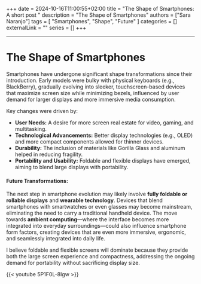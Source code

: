 +++ 
date = 2024-10-16T11:00:55+02:00
title = "The Shape of Smartphones: A short post "
description = "The Shape of Smartphones"
authors = ["Sara Naranjo"]
tags = [
    "Smartphones",
    "Shape",
    "Future"
    ]
categories = []
externalLink = ""
series = []
+++

___
# The Shape of Smartphones
Smartphones have undergone significant shape transformations since their introduction. Early models were bulky with physical keyboards (e.g., BlackBerry), gradually evolving into sleeker, touchscreen-based devices that maximize screen size while minimizing bezels, influenced by user demand for larger displays and more immersive media consumption.

Key changes were driven by:
- **User Needs:** A desire for more screen real estate for video, gaming, and multitasking.
- **Technological Advancements:** Better display technologies (e.g., OLED) and more compact components allowed for thinner devices.
- **Durability:** The inclusion of materials like Gorilla Glass and aluminum helped in reducing fragility.
- **Portability and Usability:** Foldable and flexible displays have emerged, aiming to blend large displays with portability.

#### Future Transformations:
The next step in smartphone evolution may likely involve **fully foldable or rollable displays** and **wearable technology**. Devices that blend smartphones with smartwatches or even glasses may become mainstream, eliminating the need to carry a traditional handheld device. The move towards **ambient computing**—where the interface becomes more integrated into everyday surroundings—could also influence smartphone form factors, creating devices that are even more immersive, ergonomic, and seamlessly integrated into daily life.

I believe foldable and flexible screens will dominate because they provide both the large screen experience and compactness, addressing the ongoing demand for portability without sacrificing display size.

{{< youtube 5P1F0L-8Igw >}}